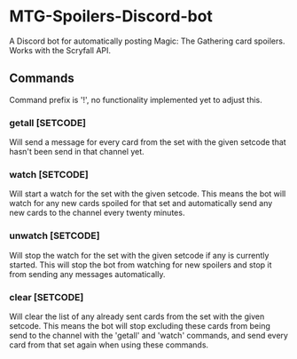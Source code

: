 # MTG-Spoilers-Discord-bot
A Discord bot for automatically posting Magic: The Gathering card spoilers. Works with the Scryfall API.

## Commands
Command prefix is '!', no functionality implemented yet to adjust this.
### getall [SETCODE]
Will send a message for every card from the set with the given setcode that hasn't been send in that channel yet.
### watch [SETCODE]
Will start a watch for the set with the given setcode. This means the bot will watch for any new cards spoiled for that set and automatically send any new cards to the channel every twenty minutes.
### unwatch [SETCODE]
Will stop the watch for the set with the given setcode if any is currently started. This will stop the bot from watching for new spoilers and stop it from sending any messages automatically.
### clear [SETCODE]
Will clear the list of any already sent cards from the set with the given setcode. This means the bot will stop excluding these cards from being send to the channel with the 'getall' and 'watch' commands, and send every card from that set again when using these commands.
